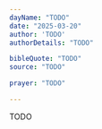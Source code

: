 ```yaml
---
dayName: "TODO"
date: "2025-03-20"
author: 'TODO'
authorDetails: "TODO"

bibleQuote: "TODO"
source: "TODO"

prayer: "TODO"

---
```


TODO
